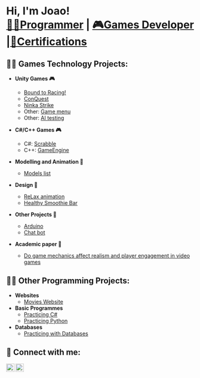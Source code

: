 <h1>Hi, I'm Joao! <br/><a href="https://github.com/joaopedrocpalma">👨‍💻Programmer</a> | <a href="https://www.linkedin.com/in/jp-games-tech/">🎮Games Developer</a> |<a href="https://github.com/joaopedrocpalma/Certifications">📃Certifications</a></h1>

<h2>👨‍💻 Games Technology Projects:</h2>

- <b>Unity Games 🎮</b>
  
  - [Bound to Racing!](https://github.com/joaopedrocpalma/Bound-to-racing)
  - [ConQuest](https://github.com/joaopedrocpalma/ConQuest)
  - [Ninka Strike]()
  - Other: [Game menu](https://github.com/joaopedrocpalma/Game-menu)
  - Other: [AI testing](https://github.com/joaopedrocpalma/AI-testing)
 
  
 - <b>C#/C++ Games 🎮</b>
   - C#: [Scrabble](https://github.com/joaopedrocpalma/Scrabble)
   - C++: [GameEngine](https://github.com/joaopedrocpalma/Game-engine)
  
- <b>Modelling and Animation 🚶</b>
  - [Models list](https://github.com/joaopedrocpalma/3D-models)
  
- <b>Design 📝</b>
  - [ReLax animation](https://github.com/joaopedrocpalma/ReLax)
  - [Healthy Smoothie Bar](https://github.com/joaopedrocpalma/Healthy-smoothie-bar)

- <b>Other Projects 📓</b>
  - [Arduino](https://github.com/joaopedrocpalma/Arduino-smart-toaster)
  - [Chat bot](https://github.com/joshmadakor1/Algorithms-Practice)

- <b>Academic paper 📄</b>
  - [Do game mechanics affect realism and player engagement in video games](https://github.com/joaopedrocpalma/Academic-paper)

  
<h2>👨‍💻 Other Programming Projects:</h2>

- <b>Websites</b>
  - [Movies Website]()
- <b>Basic Programmes</b>
  - [Practicing C#]()
  - [Practicing Python]()
- <b>Databases</b>
  - [Practicing with Databases]()

<h2> 🤳 Connect with me:</h2>

[<img align="left" alt="JoaoPalma | YouTube" width="22px" src="https://cdn.jsdelivr.net/npm/simple-icons@v3/icons/youtube.svg" />][youtube]
[<img align="left" alt="JoaoPalma | LinkedIn" width="22px" src="https://cdn.jsdelivr.net/npm/simple-icons@v3/icons/linkedin.svg" />][linkedin]

[youtube]: https://www.google.com
[linkedin]: https://www.linkedin.com/in/jp-games-tech/

<!--
**joaopedrocpalma/joaopedrocpalma** is a ✨ _special_ ✨ repository because its `README.md` (this file) appears on your GitHub profile.

Here are some ideas to get you started:

- 🔭 I’m currently working on ...
- 🌱 I’m currently learning ...
- 👯 I’m looking to collaborate on ...
- 🤔 I’m looking for help with ...
- 💬 Ask me about ...
- 📫 How to reach me: ...
- 😄 Pronouns: ...
- ⚡ Fun fact: ...
-->
